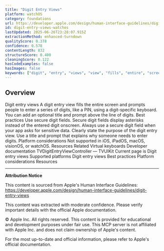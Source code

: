 ```yaml
---
title: "Digit Entry Views"
platform: watchOS
category: foundations
url: https://developer.apple.com/design/human-interface-guidelines/digit-entry-views
id: digit-entry-views-watchos
lastUpdated: 2025-06-26T23:28:07.915Z
extractionMethod: enhanced-turndown
qualityScore: 0.378
confidence: 0.578
contentLength: 832
structureScore: 0.400
cleaningScore: 0.122
hasCodeExamples: false
hasImages: false
keywords: ["digit", "entry", "views", "view", "fills", "entire", "screen", "prompts", "people", "enter"]
---
```

## Overview

Digit entry views A digit entry view fills the entire screen and prompts people to enter a series of digits, like a PIN, using a digit-specific keyboard. You can add an optional title and prompt above the line of digits. Best practices Use secure digit fields. Secure digit fields display asterisks instead of the entered digit onscreen. Always use a secure digit field when your app asks for sensitive data. Clearly state the purpose of the digit entry view. Use a title and prompt that explains why someone needs to enter digits. Platform considerations Not supported in iOS, iPadOS, macOS, visionOS, or watchOS. Resources Related Virtual keyboards Developer documentation TVDigitEntryViewController — TVUIKit Current page is Digit entry views Supported platforms Digit entry views Best practices Platform considerations Resources

---

**Attribution Notice**

This content is sourced from Apple's Human Interface Guidelines: https://developer.apple.com/design/human-interface-guidelines/digit-entry-views

This content was extracted with moderate confidence. Please verify important details with the official Apple documentation.

© Apple Inc. All rights reserved. This content is provided for educational and development purposes under fair use. This MCP server is not affiliated with Apple Inc. and does not claim ownership of Apple's content.

For the most up-to-date and official information, please refer to Apple's official documentation.
